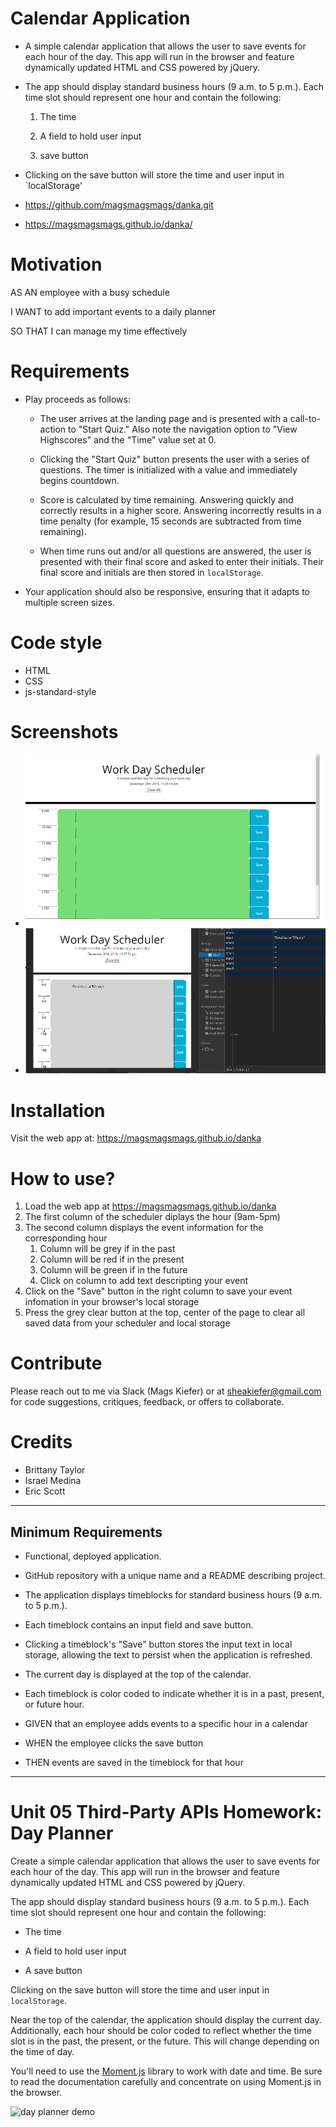 # **Calendar Application**

* A simple calendar application that allows the user to save events for each hour of the day. This app will run in the browser and feature dynamically updated HTML and CSS powered by jQuery.

* The app should display standard business hours (9 a.m. to 5 p.m.). Each time slot should represent one hour and contain the following:

    1. The time

    1. A field to hold user input

    1. save button

* Clicking on the save button will store the time and user input in `localStorage'

* https://github.com/magsmagsmags/danka.git
* https://magsmagsmags.github.io/danka/


# Motivation
AS AN employee with a busy schedule

I WANT to add important events to a daily planner

SO THAT I can manage my time effectively 


# Requirements

* Play proceeds as follows:

  * The user arrives at the landing page and is presented with a call-to-action to "Start Quiz." Also note the navigation option to "View Highscores" and the "Time" value set at 0.

  * Clicking the "Start Quiz" button presents the user with a series of questions. The timer is initialized with a value and immediately begins countdown.

  * Score is calculated by time remaining. Answering quickly and correctly results in a higher score. Answering incorrectly results in a time penalty (for example, 15 seconds are subtracted from time remaining).

  * When time runs out and/or all questions are answered, the user is presented with their final score and asked to enter their initials. Their final score and initials are then stored in `localStorage`.

* Your application should also be responsive, ensuring that it adapts to multiple screen sizes.



# Code style
* HTML
* CSS
* js-standard-style

# Screenshots
* ![Screenshot](/assets/images/Screenshot1.png)
* ![Screenshot](/assets/images/Screenshot2.png)

# Installation
Visit the web app at: https://magsmagsmags.github.io/danka

# How to use?
1. Load the web app at https://magsmagsmags.github.io/danka
1. The first column of the scheduler diplays the hour (9am-5pm)
1. The second column displays the event information for the corresponding hour
    1. Column will be grey if in the past
    1. Column will be red if in the present
    1. Column will be green if in the future
    1. Click on column to add text descripting your event
1. Click on the "Save" button in the right column to save your event infomation in your browser's local storage
1. Press the grey clear button at the top, center of the page to clear all saved data from your scheduler and local storage

# Contribute
Please reach out to me via Slack (Mags Kiefer) or at sheakiefer@gmail.com for code suggestions, critiques, feedback, or offers to collaborate. 

# Credits

* Brittany Taylor
* Israel Medina
* Eric Scott

--------------------------------


## Minimum Requirements

* Functional, deployed application.

* GitHub repository with a unique name and a README describing project.

* The application displays timeblocks for standard business hours (9 a.m. to 5 p.m.).

* Each timeblock contains an input field and save button.

* Clicking a timeblock's "Save" button stores the input text in local storage, allowing the text to persist when the application is refreshed.

* The current day is displayed at the top of the calendar.

* Each timeblock is color coded to indicate whether it is in a past, present, or future hour.

* GIVEN that an employee adds events to a specific hour in a calendar

* WHEN the employee clicks the save button

* THEN events are saved in the timeblock for that hour






--------------------
# Unit 05 Third-Party APIs Homework: Day Planner

Create a simple calendar application that allows the user to save events for each hour of the day. This app will run in the browser and feature dynamically updated HTML and CSS powered by jQuery.

The app should display standard business hours (9 a.m. to 5 p.m.). Each time slot should represent one hour and contain the following:

* The time

* A field to hold user input

* A save button

Clicking on the save button will store the time and user input in `localStorage`.

Near the top of the calendar, the application should display the current day. Additionally, each hour should be color coded to reflect whether the time slot is in the past, the present, or the future. This will change depending on the time of day.

You'll need to use the [Moment.js](https://momentjs.com/) library to work with date and time. Be sure to read the documentation carefully and concentrate on using Moment.js in the browser.

![day planner demo](./Assets/05-Third-Party-APIs-homework-demo.gif)

